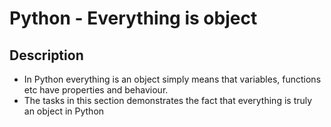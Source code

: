 # Python - Everything is object

## Description 

- In Python everything is an object simply means that variables, functions etc have properties and behaviour.
- The tasks in this section demonstrates the fact that everything is truly an object in Python
